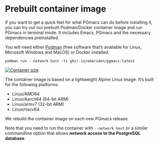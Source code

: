 # Prebuilt container image

If you want to get a quick feel for what PGmacs can do before installing it, you can try out our
prebuilt Podman/Docker container image and run PGmacs in terminal mode. It includes Emacs, PGmacs
and the necessary dependencies preinstalled.

You will need either [Podman](http://podman.io/) (free software that’s available for Linux,
Microsoft Windows and MacOS) or Docker installed.

    podman run --network host -ti ghcr.io/emarsden/pgmacs:latest

[![Container size](https://ghcr-badge.egpl.dev/emarsden/pgmacs/size?label=Container%20image)](https://github.com/users/emarsden/packages/container/package/pgmacs)

The container image is based on a lightweight Alpine Linux image. It’s built for the following
platforms:

- Linux/AMD64
- Linux/Aarch64 (64-bit ARM)
- Linux/armv7 (32-bit ARM)
- Linux/riscv64

We rebuild the container image on each new PGmacs release.

Note that you need to run the container with `--network host` or a similar commandline option that
allows **network access to the PostgreSQL database**.
